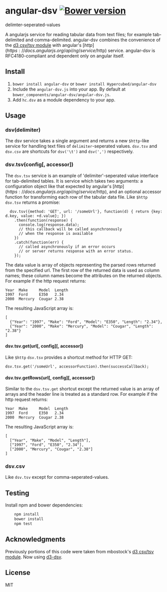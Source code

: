# angular-dsv [![Bower version](https://badge.fury.io/bo/angular-dsv.png)](http://badge.fury.io/bo/angular-dsv)
delimter-seperated-values

A angularjs service for reading tabular data from text files; for example tab-delimited and comma-delimited.  angular-dsv combines the convenience of the [d3 csv/tsv module](https://github.com/mbostock/d3/wiki/CSV) with angular's [$http](https://docs.angularjs.org/api/ng/service/$http) service.  angular-dsv is RFC4180-compliant and dependent only on angular itself.

## Install
1. `bower install angular-dsv` or `bower install Hypercubed/angular-dsv`
2. Include the `angular-dsv.js` into your app.  By default at `bower_components/angular-dsv/angular-dsv.js`.
4. Add `hc.dsv` as a module dependency to your app.

## Usage

### dsv(delimiter)

The dsv service takes a single argument and returns a new `$http`-like service for handling text files of `delimiter`-seperated values.  `dsv.tsv` and `dsv.csv` are  shortcuts for `dsv('\t')` and `dsv(',')` respectively.

### dsv.tsv(config[, accessor])

The `dsv.tsv` service is an example of 'delimiter'-seperated value interface for tab-delimited tables.  It is service which takes two arguments: a configuration object like that expected by angular's [$http](https://docs.angularjs.org/api/ng/service/$http), and an optional accessor function for transforming each row of the tabular data file.  Like `$http` `dsv.tsv` returns a promise:

```(js)
  dsv.tsv({method: 'GET', url: '/someUrl'}, function(d) { return {key: d.key, value: +d.value}; })
    .then(function(response) {
      console.log(response.data);
      // this callback will be called asynchronously
      // when the response is available
    })
    .catch(function(err) {
      // called asynchronously if an error occurs
      // or server returns response with an error status.
    });
```

The data value is array of objects representing the parsed rows returned from the specified url.  The first row of the returned data is used as column names; these column names become the attributes on the returned objects. For example if the http request returns:

```
Year  Make     Model  Length
1997  Ford     E350   2.34
2000  Mercury  Cougar 2.38
```

The resulting JavaScript array is:

```
[
  {"Year": "1997", "Make": "Ford", "Model": "E350", "Length": "2.34"},
  {"Year": "2000", "Make": "Mercury", "Model": "Cougar", "Length": "2.38"}
]
```

#### dsv.tsv.get(url\[, config]\[, accessor])

Like `$http` `dsv.tsv` provides a shortcut method for HTTP GET:

```(js)
dsv.tsv.get('/someUrl', accessorFunction).then(successCallback);
```

#### dsv.tsv.getRows(url\[, config]\[, accessor])

Similar to the `dsv.tsv.get` shortcut except the returned value is an array of arrays and the header line is treated as a standard row. For example if the http request returns:

```
Year  Make     Model  Length
1997  Ford     E350   2.34
2000  Mercury  Cougar 2.38
```

The resulting JavaScript array is:

```
[
  ["Year", "Make", "Model", "Length"],
  ["1997", "Ford", "E350", "2.34"],
  ["2000", "Mercury", "Cougar", "2.38"]
]
```

### dsv.csv

Like `dsv.tsv` except for comma-seperated-values.

## Testing

Install npm and bower dependencies:

```bash
	npm install
	bower install
	npm test
```

## Acknowledgments

Previously portions of this code were taken from mbostock's [d3 csv/tsv module](https://github.com/mbostock/d3/wiki/CSV).  Now using [d3-dsv](https://github.com/d3/d3-dsv).

## License
MIT

